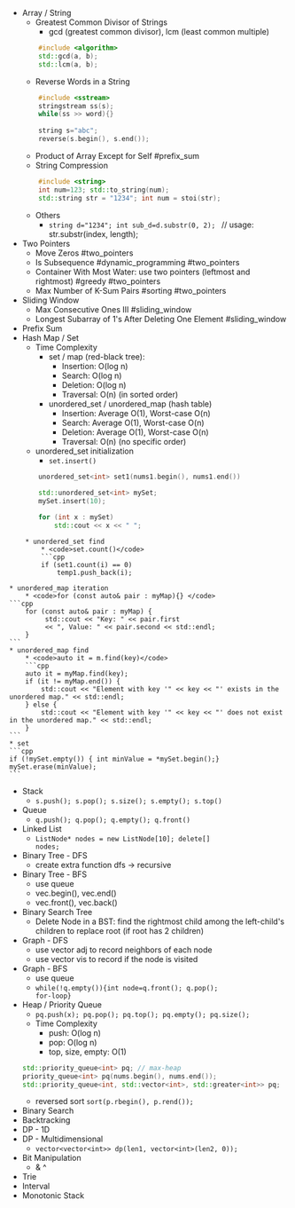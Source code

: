 * Array / String
	* Greatest Common Divisor of Strings
		* gcd (greatest common divisor), lcm (least common multiple)
	```cpp
		#include <algorithm>
		std::gcd(a, b);
		std::lcm(a, b);
	```
	* Reverse Words in a String 
	```cpp
		#include <sstream>
		stringstream ss(s);
		while(ss >> word){}
		
		string s="abc";
		reverse(s.begin(), s.end());
	```
	* Product of Array Except for Self #prefix_sum
	* String Compression
	```cpp
		#include <string>
		int num=123; std::to_string(num);
		std::string str = "1234"; int num = stoi(str);
	```
	* Others
		* <code>string d="1234"; int sub_d=d.substr(0, 2); </code> // usage: str.substr(index, length);
* Two Pointers
	* Move Zeros #two_pointers
	* Is Subsequence #dynamic_programming #two_pointers 
	* Container With Most Water: use two pointers (leftmost and rightmost) #greedy #two_pointers 
	* Max Number of K-Sum Pairs #sorting #two_pointers 
* Sliding Window
	* Max Consecutive Ones III #sliding_window
	* Longest Subarray of 1's After Deleting One Element #sliding_window 
* Prefix Sum
* Hash Map / Set
	* Time Complexity
		* set / map (red-black tree): 
			* Insertion: O(log n)
			- Search: O(log n)
			- Deletion: O(log n)
			- Traversal: O(n) (in sorted order)
		* unordered_set / unordered_map (hash table)
			* Insertion: Average O(1), Worst-case O(n)
			- Search: Average O(1), Worst-case O(n)
			- Deletion: Average O(1), Worst-case O(n)
			- Traversal: O(n) (no specific order)
	* unordered_set initialization
		* <code>set.insert()</code>
	```cpp
		unordered_set<int> set1(nums1.begin(), nums1.end())
		
		std::unordered_set<int> mySet;
	    mySet.insert(10);

		for (int x : mySet) 
			std::cout << x << " "; 
```
	* unordered_set find
		* <code>set.count()</code>
		```cpp
		if (set1.count(i) == 0) 
			temp1.push_back(i);
```

	* unordered_map iteration
		* <code>for (const auto& pair : myMap){} </code>
	```cpp
		for (const auto& pair : myMap) {
			 std::cout << "Key: " << pair.first 
			 << ", Value: " << pair.second << std::endl;
		}
	```
	* unordered_map find
		* <code>auto it = m.find(key)</code>
		```cpp
		auto it = myMap.find(key);
	    if (it != myMap.end()) {
	        std::cout << "Element with key '" << key << "' exists in the unordered map." << std::endl;
	    } else {
	        std::cout << "Element with key '" << key << "' does not exist in the unordered map." << std::endl;
	    }
    ```
	* set
	```cpp
	if (!mySet.empty()) { int minValue = *mySet.begin();}
	mySet.erase(minValue);
	```
	
* Stack 
	* <code>s.push(); s.pop(); s.size(); s.empty(); s.top()</code>
* Queue
	* <code>q.push(); q.pop();  q.empty(); q.front()</code>
* Linked List
	* <code>ListNode* nodes = new ListNode[10]; delete[] nodes;</code>
* Binary Tree - DFS
	* create extra function dfs -> recursive
* Binary Tree - BFS
	* use queue
	* vec.begin(), vec.end()
	* vec.front(), vec.back()
* Binary Search Tree
	* Delete Node in a BST: find the rightmost child among the left-child's children to replace root (if root has 2 children)
* Graph - DFS
	* use vector adj to record neighbors of each node
	* use vector vis to record if the node is visited
* Graph - BFS
	* use queue
	* <code>while(!q.empty()){int node=q.front(); q.pop(); for-loop}</code>
* Heap / Priority Queue
	* <code>pq.push(x); pq.pop(); pq.top(); pq.empty(); pq.size(); </code>
	* Time Complexity
		* push: O(log n)
		* pop: O(log n)
		* top, size, empty: O(1)
	```cpp
	std::priority_queue<int> pq; // max-heap
	priority_queue<int> pq(nums.begin(), nums.end());
	std::priority_queue<int, std::vector<int>, std::greater<int>> pq; 
	```
	* reversed sort  <code>sort(p.rbegin(), p.rend());</code>
* Binary Search
* Backtracking
* DP - 1D
* DP - Multidimensional
	* `vector<vector<int>> dp(len1, vector<int>(len2, 0));`
* Bit Manipulation
	* & ^
* Trie
* Interval
* Monotonic Stack